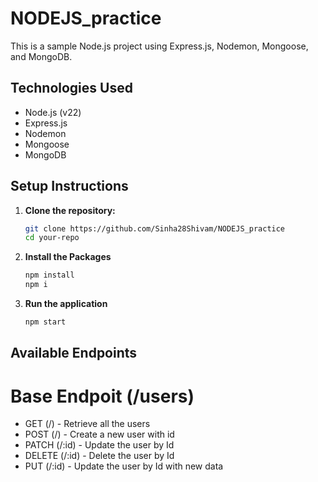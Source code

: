 # NODEJS_practice

This is a sample Node.js project using Express.js, Nodemon, Mongoose, and MongoDB.

## Technologies Used
- Node.js (v22)
- Express.js
- Nodemon
- Mongoose
- MongoDB

## Setup Instructions

1. **Clone the repository:**
   ```bash
   git clone https://github.com/Sinha28Shivam/NODEJS_practice
   cd your-repo
2. **Install the Packages**
   ```bash
   npm install
   npm i
3. **Run the application**
   ```bash
   npm start

## Available Endpoints
# Base Endpoit (/users)
- GET (/) - Retrieve all the users
- POST (/) - Create a new user with id
- PATCH (/:id) - Update the user by Id
- DELETE (/:id) - Delete the user by Id
- PUT (/:id) - Update the user by Id with new data


   
